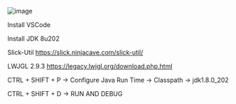 ![image](https://github.com/christianrss/JavaGameEngine/assets/2487768/6f917374-f5ec-4d6b-866a-f973d0a36527)

Install VSCode

Install JDK 8u202

Slick-Util https://slick.ninjacave.com/slick-util/

LWJGL 2.9.3 https://legacy.lwjgl.org/download.php.html

CTRL + SHIFT + P -> Configure Java Run Time -> Classpath -> jdk1.8.0_202

CTRL + SHIFT + D -> RUN AND DEBUG
